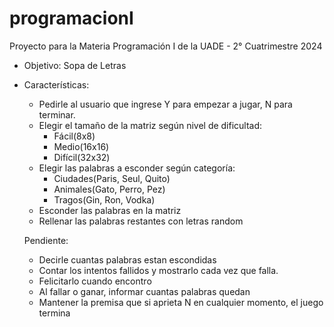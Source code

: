 # programacionI

Proyecto para la Materia Programación I de la UADE - 2° Cuatrimestre 2024

- Objetivo: Sopa de Letras

- Características: 
    - Pedirle al usuario que ingrese Y para empezar a jugar, N para terminar. 
    - Elegir el tamaño de la matriz según nivel de dificultad:
        - Fácil(8x8)
        - Medio(16x16)
        - Difícil(32x32)
    - Elegir las palabras a esconder según categoría: 
        - Ciudades(Paris, Seul, Quito)
        - Animales(Gato, Perro, Pez)
        - Tragos(Gin, Ron, Vodka)
    - Esconder las palabras en la matriz
    - Rellenar las palabras restantes con letras random

    Pendiente:
   
    - Decirle cuantas palabras estan escondidas
    - Contar los intentos fallidos y mostrarlo cada vez que falla.
    - Felicitarlo cuando encontro
    - Al fallar o ganar, informar cuantas palabras quedan
    - Mantener la premisa que si aprieta N en cualquier momento, el juego termina


 
